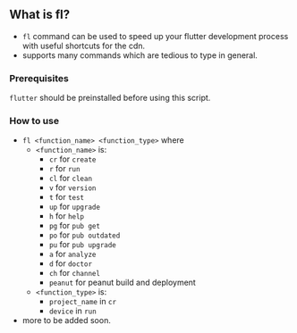 ## What is fl?
+ `fl` command can be used to speed up your flutter development process with useful shortcuts for the cdn.
+ supports many commands which are tedious to type in general.

### Prerequisites
`flutter` should be preinstalled before using this script.

### How to use
+ `fl <function_name> <function_type>` where
  + `<function_name>` is:
    + `cr` for `create`
    + `r` for `run`
    + `cl` for `clean`
    + `v` for `version`
    + `t` for `test`
    + `up` for `upgrade`
    + `h` for `help`
    + `pg` for `pub get`
    + `po` for `pub outdated`
    + `pu` for `pub upgrade`
    + `a` for `analyze`
    + `d` for `doctor`
    + `ch` for `channel`
    + `peanut` for peanut build and deployment
  + `<function_type>` is:
    + `project_name` in `cr`
    + `device` in `run`
+ more to be added soon.

